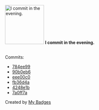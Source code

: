 <img src="https://my-badges.github.io/my-badges/evening-commits.png" alt="I commit in the evening." title="I commit in the evening." width="128">
<strong>I commit in the evening.</strong>
<br><br>

Commits:

- <a href="https://github.com/Neptunium931/CPL/commit/784ee99662a4b0281bcdd69f75ca770ea68ccf39">784ee99</a>
- <a href="https://github.com/Neptunium931/ncc/commit/90b0eb6f9b6fbead33648d50eabc855827a9f768">90b0eb6</a>
- <a href="https://github.com/Neptunium931/nlogger/commit/eee00c04dadf3e3f7d9fe4f373a54bc2ce6873dd">eee00c0</a>
- <a href="https://github.com/Neptunium931/Advent-of-Code/commit/fb36d4a372f8b2ce9cf325a018420dffbc502e00">fb36d4a</a>
- <a href="https://github.com/Neptunium931/ncc/commit/4248e1b6f71d8102c79dd7c95db92ba45a5f3155">4248e1b</a>
- <a href="https://github.com/Neptunium931/ncc/commit/7a0ff7a4f718fc4ffff364214570e4081a9597c2">7a0ff7a</a>


Created by <a href="https://github.com/my-badges/my-badges">My Badges</a>